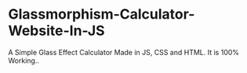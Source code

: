 # Glassmorphism-Calculator-Website-In-JS
A Simple Glass Effect Calculator Made in JS, CSS and HTML. 
It is 100% Working..
